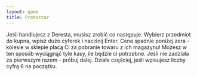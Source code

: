 ```yaml
---
layout: game
title: Protostar
---
```


Jeśli handlujesz z Deresta, musisz zrobić co następuje. Wybierz 
przedmiot do kupna, wpisz dużo cyferek i naciśnij Enter. Cena 
spadnie poniżej zera - kolesie w sklepie płacą Ci za pobranie towaru z 
ich magazynu! Możesz w ten sposób wyciągnąć tyle kasy, ile będzie 
ci potrzebne. Jeśli nie zadziała za pierwszym razem - próbuj dalej. 
Działa częściej, jeśli wpisujesz liczby cyfrą 6 na początku.
